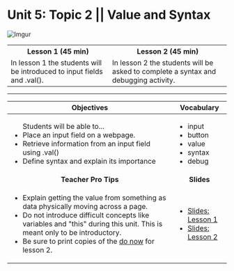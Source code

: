 # Unit 5: Topic 2 ||  Value and Syntax
![Imgur](http://i.imgur.com/KwaFtIPm.png)

<table>
<tr>
	<th>Lesson 1 (45 min)</th>
	<th>Lesson 2 (45 min)</th>
</tr>
<tr>

<tr>
	<td>In lesson 1 the students will be introduced to input fields and .val().</td>
	<td> In lesson 2 the students will be asked to complete a syntax and debugging activity. </td>
</tr>
</table>

***


| Objectives | Vocabulary |
|-------|-------|
| <ul>Students will be able to...<li> Place an input field on a webpage.</li> <li>Retrieve information from an input field using .val()</li> <li>Define syntax and explain its importance</li></ul>  | <ul> <li>input</li> <li>button</li> <li>value</li> <li>syntax</li><li>debug</li></ul> | 
| <center> **Teacher Pro Tips** </center> |<center> **Slides** </center> |
|<ul><li>Explain getting the value from something as data physically moving across a page.</li><li>Do not introduce difficult concepts like variables and "this" during this unit. This is meant only to be introductory.</li><li>Be sure to print copies of the [do now](https://docs.google.com/document/d/1chqckBLOcJH3Vdrh9zC6AuJ-3UEs6M51WNNv2_usIf0/edit) for lesson 2. </li></ul>| <ul><li><a target="_blank" href = "https://docs.google.com/presentation/d/1zxgpue4og_d0x0jNrvFxpfh-pyq-kS6g2qXPBzBiKq8/edit#slide=id.g12ee5b58a7_0_0">Slides: Lesson 1</a></li> <li><a target="_blank" href = "https://docs.google.com/presentation/d/1zxgpue4og_d0x0jNrvFxpfh-pyq-kS6g2qXPBzBiKq8/edit#slide=id.g14ed8f4727_0_76">Slides: Lesson 2</a></li></ul> |




